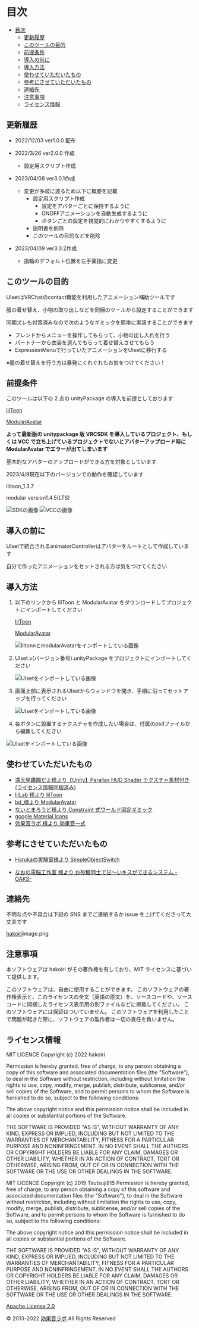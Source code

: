 # 目次

- [目次](#目次)
  - [更新履歴](#更新履歴)
  - [このツールの目的](#このツールの目的)
  - [前提条件](#前提条件)
  - [導入の前に](#導入の前に)
  - [導入方法](#導入方法)
  - [使わせていただいたもの](#使わせていただいたもの)
  - [参考にさせていただいたもの](#参考にさせていただいたもの)
  - [連絡先](#連絡先)
  - [注意事項](#注意事項)
  - [ライセンス情報](#ライセンス情報)

## 更新履歴

- 2022/12/03 ver1.0.0 配布

- 2022/3/26 ver2.0.0 作成
  - 設定用スクリプト作成

- 2023/04/09 ver3.0.1作成
  - 変更が多岐に渡るため以下に概要を記載
    - 設定用スクリプト作成
      - 設定をアバターごとに保持するように
      - ONOFFアニメーションを自動生成するように
      - ボタンごとの設定を視覚的にわかりやすくするように
    - 説明書を削除
    - このツールの目的などを削除

- 2023/04/09 ver3.0.2作成
  - 指輪のデフォルト位置を左手薬指に変更

## このツールの目的

UIsetはVRChatのcontact機能を利用したアニメーション補助ツールです

服の着せ替え、小物の取り出しなどを同梱のツールから設定することができます

同期ズレも対策済みなので次のようなギミックを簡単に実装することができます
   - フレンドからメニューを操作してもらって、小物の出し入れを行う
   - パートナーから衣装を選んでもらって着せ替えさせてもらう
   - ExpressionMenuで行っていたアニメーションをUIsetに移行する

※服の着せ替えを行う方は暴発にくれぐれもお気をつけてください！


## 前提条件

このツールは以下の 2 点の unityPackage の導入を前提としております

<a href="https://booth.pm/ja/items/3087170">lilToon</a>

<a href="https://modular-avatar.nadena.dev/ja/">ModularAvatar</a>

<b>よって最新版の unitypackage 版 VRCSDK を導入しているプロジェクト、もしくは VCC で立ち上げているプロジェクトでないとアバターアップロード時に ModularAvatar でエラーが出てしまいます</b>

基本的なアバターのアップロードができる方を対象としています

2023/4/9現在以下のバージョンでの動作を確認しています

liltoon_1.3.7

modular version1.4.5(LTS)


<img src="./img/VRCSDK.png" alt="SDKの画像">

<img src="./img/VCC.png" alt="VCCの画像">

## 導入の前に

UIsetで統合されるanimatorControllerはアバターをルートとして作成しています

自分で作ったアニメーションをセットされる方は気をつけてください

## 導入方法

1. 以下のリンクから lilToon と ModularAvatar をダウンロードしてプロジェクトにインポートしてください

   <a href="https://booth.pm/ja/items/3087170">lilToon</a>

   <a href="https://modular-avatar.nadena.dev/ja/`">ModularAvatar</a>

   <img src="./img/2-1_1.png" alt="liltonnとmodularAvatarをインポートしている画像">

2. UIset.v(バージョン番号).unityPackage をプロジェクトにインポートしてください

   <img src="./img/2-2_1.png" alt="UIsetをインポートしている画像">

3. 画面上部に表示されるUIsetからウィンドウを開き、手順に沿ってセットアップを行ってください

   <img src="./img/3-1_1.png" alt="UIsetをインポートしている画像">


4. 各ボタンに設置するテクスチャを作成したい場合は、付属のpsdファイルから編集してください

  <img src="./img/4-1_1.png" alt="UIsetをインポートしている画像">


## 使わせていただいたもの

- <a href="https://booth.pm/ja/items/1547585">満天星躑躅だよ様より【Unity】Parallax HUD Shader テクスチャ素材付き(ライセンス情報同梱済み)</a>
- <a href="https://booth.pm/ja/items/3087170">lilLab 様より lilToon </a>
- <a href="https://modular-avatar.nadena.dev/ja/">bd\_様より ModularAvatar </a>
- <a href="https://booth.pm/ja/items/2653422"> ないとまろうど様より Constraint 式ワールド固定ギミック</a>
- <a href='https://fonts.google.com/icons?selected=Material+Icons'>google Material Icons</a>
- <a href='https://soundeffect-lab.info/copyright/'>効果音ラボ 様より 効果音一式</a>

## 参考にさせていただいたもの

- <a href="https://booth.pm/ja/items/4393826">Harukaの実験室様より SimpleObjectSwitch</a>

- <a href="https://naos318.booth.pm/items/4114435">なおの電脳工作室 様より お砂糖同士で甘～いキスができるシステム -OAKS- </a>


## 連絡先

不明な点や不具合は下記の SNS までご連絡するか issue を上げてくださって大丈夫です

<a href='https://twitter.com/hakononaka0001'>hakoiri</a>image.png

## 注意事項

本ソフトウェアは hakoiri がその著作権を有しており、MIT ライセンスに基づいて提供します。

このソフトウェアは、自由に使用することができます。
このソフトウェアの著作権表示と、このライセンスの全文（英語の原文）を、ソースコードや、ソースコードに同梱したライセンス表示用の別ファイルなどに掲載してください。
このソフトウェアには保証はついていません。
このソフトウェアを利用したことで問題が起きた際に、ソフトウェアの製作者は一切の責任を負いません。

## ライセンス情報

MIT LICENCE
Copyright (c) 2022 hakoiri

Permission is hereby granted, free of charge, to any person obtaining a copy of this software and associated documentation files (the "Software"), to deal in the Software without restriction, including without limitation the rights to use, copy, modify, merge, publish, distribute, sublicense, and/or sell copies of the Software, and to permit persons to whom the Software is furnished to do so, subject to the following conditions:

The above copyright notice and this permission notice shall be included in all copies or substantial portions of the Software.

THE SOFTWARE IS PROVIDED "AS IS", WITHOUT WARRANTY OF ANY KIND, EXPRESS OR IMPLIED, INCLUDING BUT NOT LIMITED TO THE WARRANTIES OF MERCHANTABILITY, FITNESS FOR A PARTICULAR PURPOSE AND NONINFRINGEMENT. IN NO EVENT SHALL THE AUTHORS OR COPYRIGHT HOLDERS BE LIABLE FOR ANY CLAIM, DAMAGES OR OTHER LIABILITY, WHETHER IN AN ACTION OF CONTRACT, TORT OR OTHERWISE, ARISING FROM, OUT OF OR IN CONNECTION WITH THE SOFTWARE OR THE USE OR OTHER DEALINGS IN THE SOFTWARE.

MIT LICENCE
Copyright (c) 2019 Tsutsuji815
Permission is hereby granted, free of charge, to any person obtaining a copy of this software and associated documentation files (the "Software"), to deal in the Software without restriction, including without limitation the rights to use, copy, modify, merge, publish, distribute, sublicense, and/or sell copies of the Software, and to permit persons to whom the Software is furnished to do so, subject to the following conditions:

The above copyright notice and this permission notice shall be included in all copies or substantial portions of the Software.

THE SOFTWARE IS PROVIDED "AS IS", WITHOUT WARRANTY OF ANY KIND, EXPRESS OR IMPLIED, INCLUDING BUT NOT LIMITED TO THE WARRANTIES OF MERCHANTABILITY, FITNESS FOR A PARTICULAR PURPOSE AND NONINFRINGEMENT. IN NO EVENT SHALL THE AUTHORS OR COPYRIGHT HOLDERS BE LIABLE FOR ANY CLAIM, DAMAGES OR OTHER LIABILITY, WHETHER IN AN ACTION OF CONTRACT, TORT OR OTHERWISE, ARISING FROM, OUT OF OR IN CONNECTION WITH THE SOFTWARE OR THE USE OR OTHER DEALINGS IN THE SOFTWARE.

<a href='https://github.com/google/material-design-icons/blob/master/LICENSE'>Apache License 2.0</a>

© 2013-2022 <a href='https://soundeffect-lab.info/copyright/'>効果音ラボ</a> All Rights Reserved

